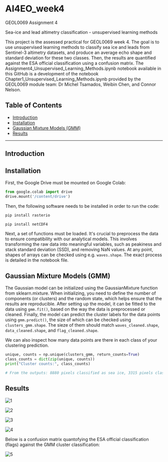 # AI4EO_week4
GEOL0069 Assignment 4

Sea-ice and lead altimetry classification - unsupervised learning methods

This project is the assessed practical for GEOL0069 week 4. The goal is to use unsupervised learning methods to classify sea ice and leads from Sentinel-3 altimetry datasets, and produce an average echo shape and standard deviation for these two classes. Then, the results are quantified against the ESA official classification using a confusion matrix. The Assignment4_Unsupervised_Learning_Methods.ipynb notebook available in this GitHub is a development of the notebook Chapter1_Unsupervised_Learning_Methods.ipynb provided by the GEOL0069 module team: Dr Michel Tsamados, Weibin Chen, and Connor Nelson.

## Table of Contents
- [Introduction](#introduction)
- [Installation](#installation)
- [Gaussian Mixture Models (GMM)](#gaussian-mixture-models-gmm)
- [Results](#results)

---

## Introduction






## Installation

First, the Google Drive must be mounted on Google Colab:

```python
from google.colab import drive
drive.mount('/content/drive')
```



Then, the following software needs to be installed in order to run the code:

```python
pip install rasterio
```
```python
pip install netCDF4
```

Next, a set of functions must be loaded. It's crucial to preprocess the data to ensure compatibility with our analytical models. This involves transforming the raw data into meaningful variables, such as peakiness and stack standard deviation (SSD), and removing NaN values. At any point, shapes of arrays can be checked using e.g. `waves.shape`. The exact process is detailed in the notebook file.



## Gaussian Mixture Models (GMM)

The Gaussian model can be initialized using the GaussianMixture function from sklearn.mixture. When initializing, you need to define the number of components (or clusters) and the random state, which helps ensure that the results are reproducible. After setting up the model, it can be fitted to the data using `gmm.fit()`, based on the way the data is preprocessed or cleaned. Finally, the model can predict the cluster labels for the data points using `gmm.predict()`, the size of which can be checked using `clusters_gmm.shape`. The sieze of them should match `waves_cleaned.shape`, `data_cleaned.shape`, and `flag_cleaned.shape`.

We can also inspect how many data points are there in each class of your clustering prediction.
```python
unique, counts = np.unique(clusters_gmm, return_counts=True)
class_counts = dict(zip(unique, counts))
print("Cluster counts:", class_counts)

# From the outputs: 8880 pixels classified as sea ice, 3315 pixels classified as leads
```


## Results






![1](https://github.com/user-attachments/assets/9ad1fa9f-5d32-4703-b970-946ab34ba70f)




![2](https://github.com/user-attachments/assets/246ef65c-3cb9-48f2-ba9a-bc281ed113cf)



![3](https://github.com/user-attachments/assets/dc1f93c1-6491-4417-8e7f-918aed4db2cd)




![4](https://github.com/user-attachments/assets/15e20798-5d73-493a-862d-a4441acab884)



Below is a confusion matrix quantofying the ESA official classification (flags) against the GMM cluster classification:

![5](https://github.com/user-attachments/assets/7f70d127-1c57-4d6b-be02-2de897e7e24a)


